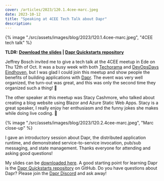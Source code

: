 ```yaml
---
cover: /articles/2023/120.1.4cee-marc.jpeg
date: 2023-10-12
title: "Speaking at 4CEE Tech Talk about Dapr"
description:
---
```


{% image "./src/assets/images/blog/2023/120.1.4cee-marc.jpeg", "4CEE tech talk" %}

**TLDR: <a href="/articles/2023/120.c4ee-dapr-101.pdf" target="_blank">Download the slides</a> | <a href="https://github.com/dapr/quickstarts" target="_blank">Dapr Quickstarts repository</a>**

Jeffrey Bosch invited me to give a tech talk at the 4CEE meetup in Ede on Thu 12th of Oct. It was a busy week with both [Techorama](/articles/sponsoring-techorama-nl-2023) and [DevOpsDays Eindhoven](/articles/devopsdays-creative-coding), but I was glad I could join this meetup and show people the benefits of building applications with [Dapr](https://dapr.io). The event was very well organized, the turn-out was great, and this was only the second time they organized such a thing! 👏

The other speaker at this meetup was Stacy Cashmore, who talked about creating a blog website using Blazor and Azure Static Web Apps. Stacy is a great speaker, I really enjoy her enthusiasm and the funny jokes she makes while doing live coding. 🚀

{% image "./src/assets/images/blog/2023/120.2.4cee-marc.jpeg", "Marc close-up" %}

I gave an introductory session about Dapr, the distributed application runtime, and demonstrated service-to-service invocation, pub/sub messaging, and state management. Thanks everyone for attending and asking good questions!

My slides can be <a href="/articles/2023/120.c4ee-dapr-101.pdf" target="_blank">downloaded here</a>. A good starting point for learning Dapr is the [Dapr Quickstarts repository](https://github.com/dapr/quickstarts) on GitHub. Do you have questions about Dapr? Please join the [Dapr Discord](https://bit.ly/dapr-discord) and ask away!
